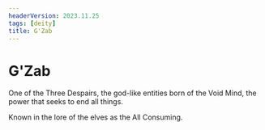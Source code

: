 ```yaml
---
headerVersion: 2023.11.25
tags: [deity]
title: G'Zab
---
```

# G'Zab

One of the Three Despairs, the god-like entities born of the Void Mind, the power that seeks to end all things. 

Known in the lore of the elves as the All Consuming. 